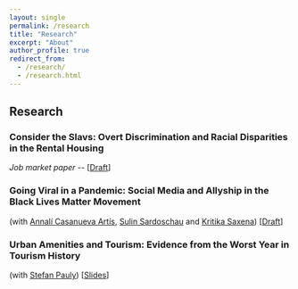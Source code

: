```yaml
---
layout: single
permalink: /research
title: "Research"
excerpt: "About"
author_profile: true
redirect_from:
  - /research/
  - /research.html
---
```



## Research 

### Consider the Slavs: Overt Discrimination and Racial Disparities in the Rental Housing 
_Job market paper_ -- [[Draft](pdfs/slavs_jmp.pdf)]

### Going Viral in a Pandemic: Social Media and Allyship in the Black Lives Matter Movement 
(with [Annalí Casanueva Artís](https://www.parisschoolofeconomics.eu/fr/casanueva-artis-annali-mireia/), [Sulin Sardoschau](https://sites.google.com/view/sulinsardoschau/home) and [Kritika Saxena](https://www.kritikasaxena.com/))
[[Draft](pdfs/Black_Lives_Matter_and_COVID_19.pdf)]

### Urban Amenities and Tourism: Evidence from the Worst Year in Tourism History 
(with [Stefan Pauly](https://stefanpauly.net/))
[[Slides](pdfs/tourism_slides.pdf)]
